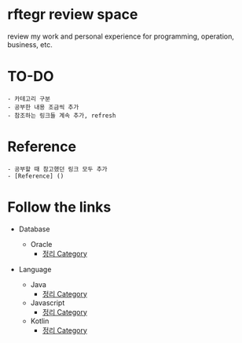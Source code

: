 # rftegr review space
review my work and personal experience for programming, operation, business, etc.

# TO-DO
    - 카테고리 구분
    - 공부한 내용 조금씩 추가
    - 참조하는 링크들 계속 추가, refresh

# Reference
    - 공부할 때 참고했던 링크 모두 추가
    - [Reference] ()

# Follow the links

- Database
    - Oracle
        - [정리 Category](./database/category.md)

- Language
    - Java
        - [정리 Category](./Language/Java/ReadMe.md)
    - Javascript
        - [정리 Category](./)
    - Kotlin
        - [정리 Category](./Language/Kotlin/Readme.md)